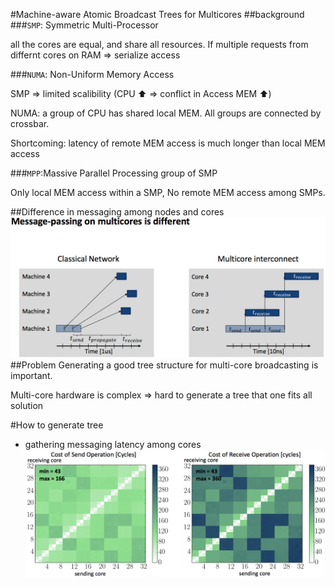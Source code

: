 #Machine-aware Atomic Broadcast Trees for Multicores
##background
###`SMP`: Symmetric Multi-Processor 

all the cores are equal, and share all resources. 
If multiple requests from differnt cores on RAM => serialize access

###`NUMA`: Non-Uniform Memory Access

SMP => limited scalibility (CPU :arrow_up: => conflict in Access MEM :arrow_up:)

NUMA: a group of CPU has shared local MEM. All groups are connected by crossbar.

Shortcoming: latency of remote MEM access is much longer than local MEM access

###`MPP`:Massive Parallel Processing
group of SMP

Only local MEM access within a SMP, No remote MEM access among SMPs.

##Difference in messaging among nodes and cores
![Difference in message passing](multicore-message.png)
##Problem
Generating a good tree structure for multi-core broadcasting is important.

Multi-core hardware is complex => hard to generate a tree that one fits all solution

#How to generate tree
* gathering messaging latency among cores
![Latency matrix](latency-matrix.png)
